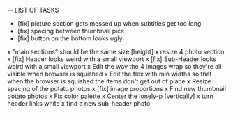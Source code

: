 -- LIST OF TASKS
- [fix] picture section gets messed up when subtitles get too long
- [fix] spacing between thumbnail pics
- [fix] button on the bottom looks ugly

x "main sections" should be the same size [height]
    x resize 4 photo section
x [fix] Header looks weird with a small viewport
x [fix] Sub-Header looks weird with a small viewport
x Edit the way the 4 images wrap so they're all visible when browser is squished
x Edit the flex with min widths so that when the browser is squished the items don't get out of place
x Resize spacing of the potato photos
x [fix] image proportions
x Find new thumbnail potato photos
x Fix color palette
x Center the lonely-p [vertically]
x turn header links white
x find a new sub-header photo